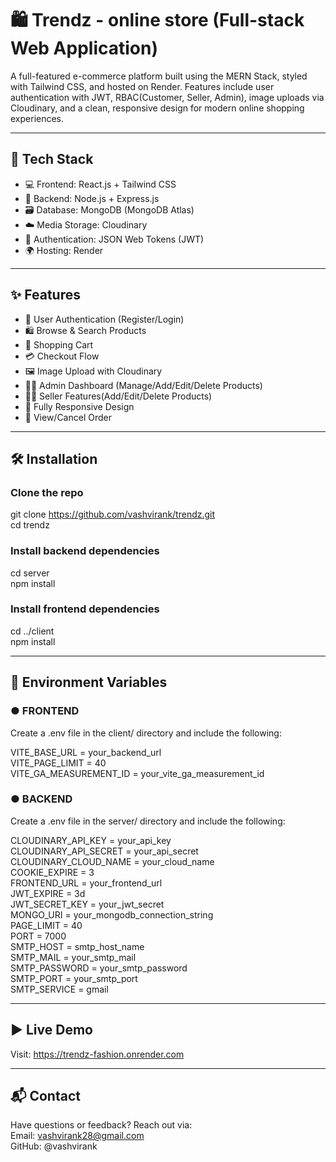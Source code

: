 # 🛍️ Trendz - online store (Full-stack Web Application)

A full-featured e-commerce platform built using the MERN Stack, styled with Tailwind CSS, and hosted on Render. Features include user authentication with JWT, RBAC(Customer, Seller, Admin), image uploads via Cloudinary, and a clean, responsive design for modern online shopping experiences.

---

## 🚀 Tech Stack

- 💻 Frontend: React.js + Tailwind CSS  
- 🔧 Backend: Node.js + Express.js  
- 🗃️ Database: MongoDB (MongoDB Atlas)  
- ☁️ Media Storage: Cloudinary  
- 🔐 Authentication: JSON Web Tokens (JWT)  
- 🌍 Hosting: Render

---

## ✨ Features

- 👤 User Authentication (Register/Login)
- 🛍️ Browse & Search Products
- 🛒 Shopping Cart
- 💳 Checkout Flow
- 🖼️ Image Upload with Cloudinary
- 🧑‍💼 Admin Dashboard (Manage/Add/Edit/Delete Products)
- 🧑‍💼 Seller Features(Add/Edit/Delete Products)
- 📱 Fully Responsive Design
- 🧾 View/Cancel Order

---

## 🛠️ Installation

### Clone the repo
git clone https://github.com/vashvirank/trendz.git<br>
cd trendz

### Install backend dependencies
cd server<br>
npm install

### Install frontend dependencies
cd ../client<br>
npm install

---

## 🔐 Environment Variables

### ● FRONTEND

Create a .env file in the client/ directory and include the following:

VITE_BASE_URL = your_backend_url<br>
VITE_PAGE_LIMIT = 40<br>
VITE_GA_MEASUREMENT_ID = your_vite_ga_measurement_id


### ● BACKEND

Create a .env file in the server/ directory and include the following:

CLOUDINARY_API_KEY = your_api_key<br>
CLOUDINARY_API_SECRET = your_api_secret<br>
CLOUDINARY_CLOUD_NAME = your_cloud_name<br>
COOKIE_EXPIRE = 3<br>
FRONTEND_URL = your_frontend_url<br>
JWT_EXPIRE = 3d<br>
JWT_SECRET_KEY = your_jwt_secret<br>
MONGO_URI = your_mongodb_connection_string<br>
PAGE_LIMIT = 40<br>
PORT = 7000<br>
SMTP_HOST = smtp_host_name<br>
SMTP_MAIL = your_smtp_mail<br>
SMTP_PASSWORD = your_smtp_password<br>
SMTP_PORT = your_smtp_port<br>
SMTP_SERVICE = gmail<br>

---

## ▶️ Live Demo

Visit: https://trendz-fashion.onrender.com

---

## 📬 Contact

Have questions or feedback? Reach out via:<br>
Email: vashvirank28@gmail.com<br>
GitHub: @vashvirank<br>
